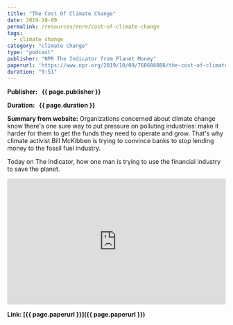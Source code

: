 ```yaml
---
title: "The Cost Of Climate Change"
date: 2019-10-09
permalink: /resources/enre/cost-of-climate-change
tags:
  - climate change
category: "climate change"
type: "podcast"
publisher: "NPR The Indicator from Planet Money"
paperurl: 'https://www.npr.org/2019/10/09/768686886/the-cost-of-climate-change'
duration: "9:51"
---
```


<!-- Google tag (gtag.js) -->
<script async src="https://www.googletagmanager.com/gtag/js?id=G-Q95WSVMDNZ"></script>
<script>
  window.dataLayer = window.dataLayer || [];
  function gtag(){dataLayer.push(arguments);}
  gtag('js', new Date());

  gtag('config', 'G-Q95WSVMDNZ');
</script>

**<span class="bold-podcast">Publisher: </span>&nbsp;<span class="text-podcast"> {{ page.publisher }}</span>**

**<span class="bold-podcast">Duration: </span>&nbsp;<span class="text-podcast"> {{ page.duration }}</span>**

**<span class="bold-podcast">Summary from website:</span>**
Organizations concerned about climate change know there's one sure way to put pressure on polluting industries: make it harder for them to get the funds they need to operate and grow. That's why climate activist Bill McKibben is trying to convince banks to stop lending money to the fossil fuel industry.

Today on The Indicator, how one man is trying to use the financial industry to save the planet.

<iframe src="https://www.npr.org/player/embed/768686886/768706250" width="100%" height="290" frameborder="0" scrolling="no" title="NPR embedded audio player"></iframe>

**<span class="small-podcast">Link:</span>&nbsp;<span class="links-podcast">[{{ page.paperurl }}]({{ page.paperurl }})</span>**